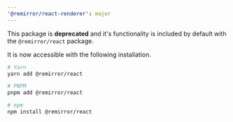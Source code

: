 ```yaml
---
'@remirror/react-renderer': major
---
```


This package is **deprecated** and it's functionality is included by default with the `@remirror/react` package.

It is now accessible with the following installation.

```bash
# Yarn
yarn add @remirror/react

# PNPM
pnpm add @remirror/react

# npm
npm install @remirror/react
```
